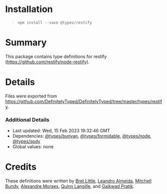 # Installation
> `npm install --save @types/restify`

# Summary
This package contains type definitions for restify (https://github.com/restify/node-restify).

# Details
Files were exported from https://github.com/DefinitelyTyped/DefinitelyTyped/tree/master/types/restify.

### Additional Details
 * Last updated: Wed, 15 Feb 2023 19:32:46 GMT
 * Dependencies: [@types/bunyan](https://npmjs.com/package/@types/bunyan), [@types/formidable](https://npmjs.com/package/@types/formidable), [@types/node](https://npmjs.com/package/@types/node), [@types/spdy](https://npmjs.com/package/@types/spdy)
 * Global values: none

# Credits
These definitions were written by [Bret Little](https://github.com/blittle), [Leandro Almeida](https://github.com/leanazulyoro), [Mitchell Bundy](https://github.com/mgebundy), [Alexandre Moraes](https://github.com/alcmoraes), [Quinn Langille](https://github.com/quinnlangille), and [Gaikwad Pratik](https://github.com/GaikwadPratik).
